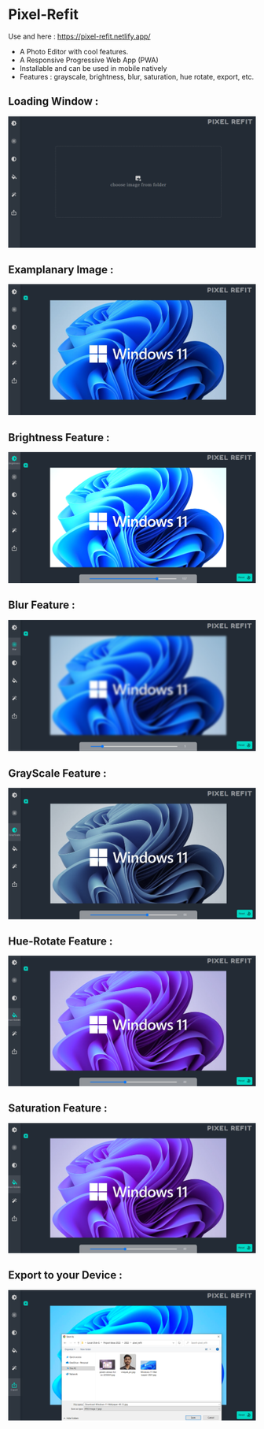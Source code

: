 # Pixel-Refit

Use and here : https://pixel-refit.netlify.app/

- A Photo Editor with cool features.
- A Responsive Progressive Web App (PWA)
- Installable and can be used in mobile natively
- Features : grayscale, brightness, blur, saturation, hue rotate, export, etc.

## Loading Window :

![LoadingWidow](screenshots/loadingWindow.png)

## Examplanary Image :

![RealImage](screenshots\realImage.png)

## Brightness Feature :

![BrightnessFeature](screenshots\brightnessFeature.png)

## Blur Feature :

![BlurFeature](screenshots\blurFeature.png)

## GrayScale Feature :

![GrayScaleFeature](screenshots\GrayScaleFeature.png)

## Hue-Rotate Feature :

![HueRotateFeature](screenshots\HueRotateFeature.png)

## Saturation Feature :

![HueRotateFeature](screenshots\HueRotateFeature.png)

## Export to your Device :

![ExportToDevice](screenshots\exportToDevice.png)
